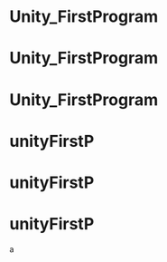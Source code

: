 # Unity_FirstProgram
# Unity_FirstProgram
# Unity_FirstProgram
# unityFirstP
# unityFirstP
# unityFirstP
a
